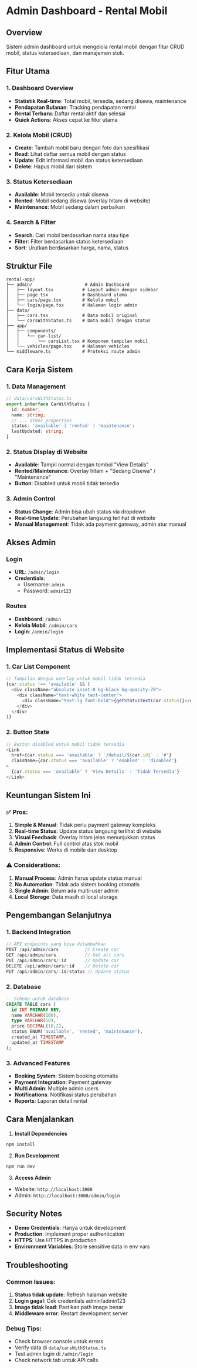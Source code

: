 # Admin Dashboard - Rental Mobil

## Overview
Sistem admin dashboard untuk mengelola rental mobil dengan fitur CRUD mobil, status ketersediaan, dan manajemen stok.

## Fitur Utama

### 1. Dashboard Overview
- **Statistik Real-time**: Total mobil, tersedia, sedang disewa, maintenance
- **Pendapatan Bulanan**: Tracking pendapatan rental
- **Rental Terbaru**: Daftar rental aktif dan selesai
- **Quick Actions**: Akses cepat ke fitur utama

### 2. Kelola Mobil (CRUD)
- **Create**: Tambah mobil baru dengan foto dan spesifikasi
- **Read**: Lihat daftar semua mobil dengan status
- **Update**: Edit informasi mobil dan status ketersediaan
- **Delete**: Hapus mobil dari sistem

### 3. Status Ketersediaan
- **Available**: Mobil tersedia untuk disewa
- **Rented**: Mobil sedang disewa (overlay hitam di website)
- **Maintenance**: Mobil sedang dalam perbaikan

### 4. Search & Filter
- **Search**: Cari mobil berdasarkan nama atau tipe
- **Filter**: Filter berdasarkan status ketersediaan
- **Sort**: Urutkan berdasarkan harga, nama, status

## Struktur File

```
rental-app/
├── admin/                    # Admin Dashboard
│   ├── layout.tsx           # Layout admin dengan sidebar
│   ├── page.tsx             # Dashboard utama
│   ├── cars/page.tsx        # Kelola mobil
│   └── login/page.tsx       # Halaman login admin
├── data/
│   ├── cars.tsx             # Data mobil original
│   └── carsWithStatus.ts    # Data mobil dengan status
├── app/
│   ├── components/
│   │   └── car-list/
│   │       └── carsList.tsx # Komponen tampilan mobil
│   └── vehicles/page.tsx    # Halaman vehicles
└── middleware.ts            # Proteksi route admin
```

## Cara Kerja Sistem

### 1. Data Management
```typescript
// data/carsWithStatus.ts
export interface CarWithStatus {
  id: number;
  name: string;
  // ... other properties
  status: 'available' | 'rented' | 'maintenance';
  lastUpdated: string;
}
```

### 2. Status Display di Website
- **Available**: Tampil normal dengan tombol "View Details"
- **Rented/Maintenance**: Overlay hitam + "Sedang Disewa" / "Maintenance"
- **Button**: Disabled untuk mobil tidak tersedia

### 3. Admin Control
- **Status Change**: Admin bisa ubah status via dropdown
- **Real-time Update**: Perubahan langsung terlihat di website
- **Manual Management**: Tidak ada payment gateway, admin atur manual

## Akses Admin

### Login
- **URL**: `/admin/login`
- **Credentials**: 
  - Username: `admin`
  - Password: `admin123`

### Routes
- **Dashboard**: `/admin`
- **Kelola Mobil**: `/admin/cars`
- **Login**: `/admin/login`

## Implementasi Status di Website

### 1. Car List Component
```typescript
// Tampilan dengan overlay untuk mobil tidak tersedia
{car.status !== 'available' && (
  <div className="absolute inset-0 bg-black bg-opacity-70">
    <div className="text-white text-center">
      <div className="text-lg font-bold">{getStatusText(car.status)}</div>
    </div>
  </div>
)}
```

### 2. Button State
```typescript
// Button disabled untuk mobil tidak tersedia
<Link 
  href={car.status === 'available' ? `/detail/${car.id}` : '#'} 
  className={car.status === 'available' ? 'enabled' : 'disabled'}
>
  {car.status === 'available' ? 'View Details' : 'Tidak Tersedia'}
</Link>
```

## Keuntungan Sistem Ini

### ✅ Pros:
1. **Simple & Manual**: Tidak perlu payment gateway kompleks
2. **Real-time Status**: Update status langsung terlihat di website
3. **Visual Feedback**: Overlay hitam jelas menunjukkan status
4. **Admin Control**: Full control atas stok mobil
5. **Responsive**: Works di mobile dan desktop

### ⚠️ Considerations:
1. **Manual Process**: Admin harus update status manual
2. **No Automation**: Tidak ada sistem booking otomatis
3. **Single Admin**: Belum ada multi-user admin
4. **Local Storage**: Data masih di local storage

## Pengembangan Selanjutnya

### 1. Backend Integration
```typescript
// API endpoints yang bisa ditambahkan
POST /api/admin/cars          // Create car
GET /api/admin/cars           // Get all cars
PUT /api/admin/cars/:id       // Update car
DELETE /api/admin/cars/:id    // Delete car
PUT /api/admin/cars/:id/status // Update status
```

### 2. Database
```sql
-- Schema untuk database
CREATE TABLE cars (
  id INT PRIMARY KEY,
  name VARCHAR(100),
  type VARCHAR(50),
  price DECIMAL(10,2),
  status ENUM('available', 'rented', 'maintenance'),
  created_at TIMESTAMP,
  updated_at TIMESTAMP
);
```

### 3. Advanced Features
- **Booking System**: Sistem booking otomatis
- **Payment Integration**: Payment gateway
- **Multi Admin**: Multiple admin users
- **Notifications**: Notifikasi status perubahan
- **Reports**: Laporan detail rental

## Cara Menjalankan

1. **Install Dependencies**
```bash
npm install
```

2. **Run Development**
```bash
npm run dev
```

3. **Access Admin**
- Website: `http://localhost:3000`
- Admin: `http://localhost:3000/admin/login`

## Security Notes

- **Demo Credentials**: Hanya untuk development
- **Production**: Implement proper authentication
- **HTTPS**: Use HTTPS in production
- **Environment Variables**: Store sensitive data in env vars

## Troubleshooting

### Common Issues:
1. **Status tidak update**: Refresh halaman website
2. **Login gagal**: Cek credentials admin/admin123
3. **Image tidak load**: Pastikan path image benar
4. **Middleware error**: Restart development server

### Debug Tips:
- Check browser console untuk errors
- Verify data di `data/carsWithStatus.ts`
- Test admin login di `/admin/login`
- Check network tab untuk API calls 